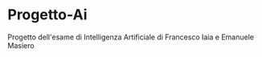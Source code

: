 # Progetto-Ai
Progetto dell'esame di Intelligenza Artificiale di Francesco Iaia e Emanuele Masiero 
